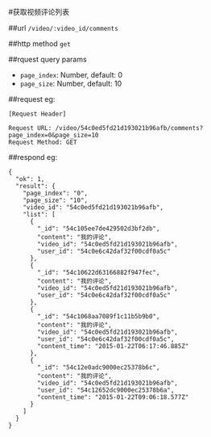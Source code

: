 #获取视频评论列表



##url
`/video/:video_id/comments`


##http method
`get`

##rquest query params

 * `page_index`: Number, default: 0 
 * `page_size`: Number, default: 10

##request
eg:
```
[Request Header]

Request URL: /video/54c0ed5fd21d193021b96afb/comments?page_index=0&page_size=10
Request Method: GET

```

##respond
eg:
```
{
  "ok": 1,
  "result": {
    "page_index": "0",
    "page_size": "10",
    "video_id": "54c0ed5fd21d193021b96afb",
    "list": [
      {
        "_id": "54c105ee7de429502d3bf2db",
        "content": "我的评论",
        "video_id": "54c0ed5fd21d193021b96afb",
        "user_id": "54c0e6c42daf32f00cdf0a5c"
      },
      {
        "_id": "54c10622d63166882f947fec",
        "content": "我的评论",
        "video_id": "54c0ed5fd21d193021b96afb",
        "user_id": "54c0e6c42daf32f00cdf0a5c"
      },
      {
        "_id": "54c1068aa7089f1c11b5b9b0",
        "content": "我的评论",
        "video_id": "54c0ed5fd21d193021b96afb",
        "user_id": "54c0e6c42daf32f00cdf0a5c",
        "content_time": "2015-01-22T06:17:46.885Z"
      },
      {
        "_id": "54c12e0adc9000ec25378b6c",
        "content": "我的评论",
        "video_id": "54c0ed5fd21d193021b96afb",
        "user_id": "54c12652dc9000ec25378b6a",
        "content_time": "2015-01-22T09:06:18.577Z"
      }
    ]
  }
}

```
